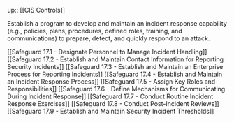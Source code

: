 up:: [[CIS Controls]]

Establish a program to develop and maintain an incident response capability (e.g., policies, plans, procedures, defined roles, training, and communications) to prepare, detect, and quickly respond to an attack.

[[Safeguard 17.1 - Designate Personnel to Manage Incident Handling]]
[[Safeguard 17.2 - Establish and Maintain Contact Information for Reporting Security Incidents]]
[[Safeguard 17.3 - Establish and Maintain an Enterprise Process for Reporting Incidents]]
[[Safeguard 17.4 - Establish and Maintain an Incident Response Process]]
[[Safeguard 17.5 - Assign Key Roles and Responsibilities]]
[[Safeguard 17.6 - Define Mechanisms for Communicating During Incident Response]]
[[Safeguard 17.7 - Conduct Routine Incident Response Exercises]]
[[Safeguard 17.8 - Conduct Post-Incident Reviews]]
[[Safeguard 17.9 - Establish and Maintain Security Incident Thresholds]]
